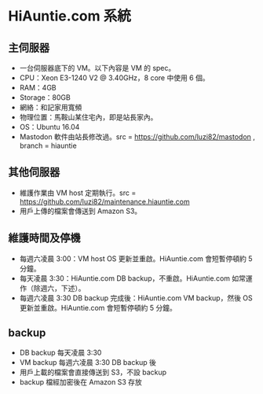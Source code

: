 # HiAuntie.com 系統

## 主伺服器

* 一台伺服器底下的 VM。以下內容是 VM 的 spec。
* CPU：Xeon E3-1240 V2 @ 3.40GHz，8 core 中使用 6 個。
* RAM：4GB
* Storage：80GB
* 網絡：和記家用寬頻
* 物理位置：馬鞍山某住宅內，即是站長家內。
* OS：Ubuntu 16.04
* Mastodon 軟件由站長修改過。src = https://github.com/luzi82/mastodon , branch = hiauntie

## 其他伺服器

* 維護作業由 VM host 定期執行。src = https://github.com/luzi82/maintenance.hiauntie.com
* 用戶上傳的檔案會傳送到 Amazon S3。

## 維護時間及停機

* 每週六凌晨 3:00：VM host OS 更新並重啟。HiAuntie.com 會短暫停頓約 5 分鐘。
* 每天凌晨 3:30：HiAuntie.com DB backup，不重啟。HiAuntie.com 如常運作（除週六，下述）。
* 每週六凌晨 3:30 DB backup 完成後：HiAuntie.com VM backup，然後 OS 更新並重啟。HiAuntie.com 會短暫停頓約 5 分鐘。

## backup

* DB backup 每天凌晨 3:30
* VM backup 每週六凌晨 3:30 DB backup 後
* 用戶上載的檔案會直接傳送到 S3，不設 backup
* backup 檔經加密後在 Amazon S3 存放

